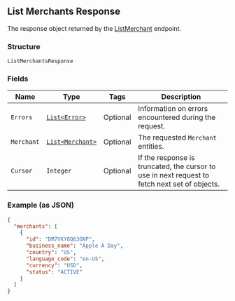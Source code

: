 ## List Merchants Response

The response object returned by the [ListMerchant](#endpoint-listmerchant) endpoint.

### Structure

`ListMerchantsResponse`

### Fields

| Name | Type | Tags | Description |
|  --- | --- | --- | --- |
| `Errors` | [`List<Error>`](/doc/models/error.md) | Optional | Information on errors encountered during the request. |
| `Merchant` | [`List<Merchant>`](/doc/models/merchant.md) | Optional | The requested `Merchant` entities. |
| `Cursor` | `Integer` | Optional | If the  response is truncated, the cursor to use in next  request to fetch next set of objects. |

### Example (as JSON)

```json
{
  "merchants": [
    {
      "id": "DM7VKY8Q63GNP",
      "business_name": "Apple A Day",
      "country": "US",
      "language_code": "en-US",
      "currency": "USD",
      "status": "ACTIVE"
    }
  ]
}
```

